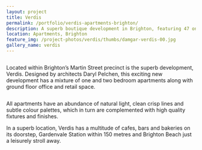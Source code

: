 ```yaml
---
layout: project
title: Verdis
permalink: /portfolio/verdis-apartments-brighton/
description: A superb boutique development in Brighton, featuring 47 one and two bedroom apartments, 7 offices and 1 restaurant space.
location: Apartments, Brighton
feature_img: /project-photos/verdis/thumbs/damgar-verdis-00.jpg
gallery_name: verdis
---
```


<div class="row project-detail-content">
  <div class="small-11 medium-10 medium-offset-1 columns">
    <div class="row">
      <div class="large-6 columns">
        <div class="column">
          <p class="project-detail-lead">Located within Brighton’s Martin Street precinct is the superb development, Verdis. Designed by architects Daryl Pelchen, this exciting new development has a mixture of one and two bedroom apartments along with ground floor office and retail space. </p>
        </div>
      </div>
      <div class="large-6 columns float-left">
        <div class="column">
          <p>All apartments have an abundance of natural light, clean crisp lines and subtle colour palettes, which in turn are complemented with high quality fixtures and finishes.</p>
          <p>In a superb location, Verdis has a multitude of cafes, bars and bakeries on its doorstep, Gardenvale Station within 150 metres and Brighton Beach just a leisurely stroll away.</p>
        </div>
      </div>
    </div>
  </div>
</div>
